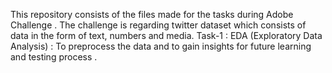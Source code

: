 This repository consists of the files made for the tasks during Adobe Challenge . The challenge is regarding twitter dataset which consists of data in the form of text, numbers and media.
Task-1 : EDA (Exploratory Data Analysis) : To preprocess the data and to gain insights for future learning and testing process . 
